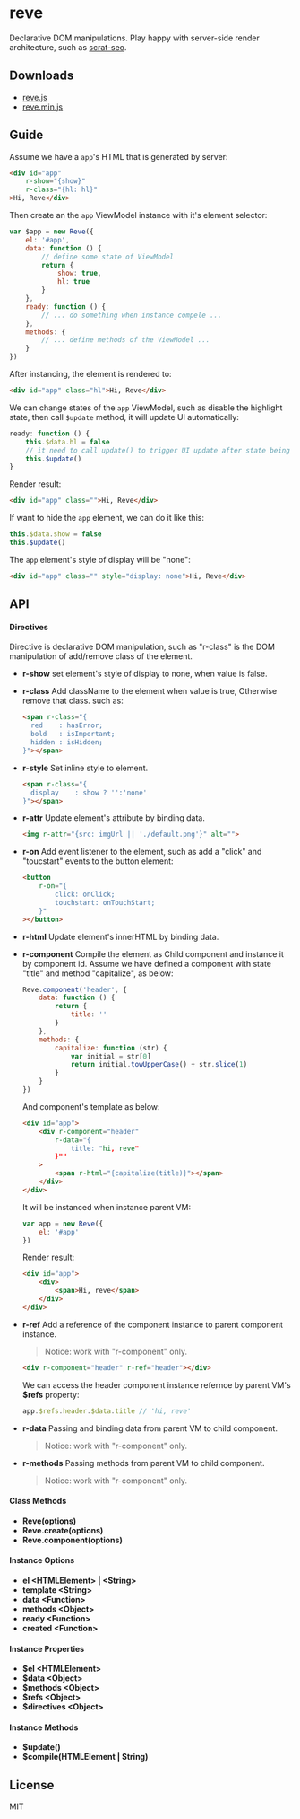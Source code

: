 # reve
Declarative DOM manipulations. Play happy with server-side render architecture, such as [scrat-seo](https://github.com/scrat-team/scrat-swig).

## Downloads

- [reve.js](https://raw.githubusercontent.com/switer/reve/master/dist/reve.js)
- [reve.min.js](https://raw.githubusercontent.com/switer/reve/master/dist/reve.min.js)

## Guide

Assume we have a `app`'s HTML that is generated by server:

```html
<div id="app" 
	r-show="{show}" 
	r-class="{hl: hl}"
>Hi, Reve</div>
```

Then create an the `app` ViewModel instance with it's element selector:

```js
var $app = new Reve({
	el: '#app',
	data: function () {
		// define some state of ViewModel
		return {
			show: true,
			hl: true
		}
	},
	ready: function () {
		// ... do something when instance compele ...
	},
	methods: {
		// ... define methods of the ViewModel ...
	}
})
```

After instancing, the element is rendered to:

```html
<div id="app" class="hl">Hi, Reve</div>
```

We can change states of the `app` ViewModel, such as disable the highlight state, 
then call `$update` method, it will update UI automatically:

```js
ready: function () {
	this.$data.hl = false
	// it need to call update() to trigger UI update after state being changed
	this.$update()
}
```

Render result: 

```html
<div id="app" class="">Hi, Reve</div>
```

If want to hide the `app` element, we can do it like this:

```js
this.$data.show = false
this.$update()
```

The `app` element's style of display will be "none":

```html
<div id="app" class="" style="display: none">Hi, Reve</div>
```

## API

#### Directives
Directive is declarative DOM manipulation, such as "r-class" is the DOM manipulation of add/remove class of the element.

- **r-show**
	set element's style of display to none, when value is false.  

- **r-class**
	Add className to the element when value is true, Otherwise remove that class.
	such as: 
	```html
	<span r-class="{
	  red    : hasError;
	  bold   : isImportant;
	  hidden : isHidden;
	}"></span>
	```

- **r-style**
	Set inline style to element.
	```html
	<span r-class="{
	  display    : show ? '':'none'
	}"></span>
	```

- **r-attr**
	Update element's attribute by binding data.
	```html
	<img r-attr="{src: imgUrl || './default.png'}" alt="">
	```

- **r-on**
	Add event listener to the element, such as add a "click" and "toucstart" events to the button element:
	```html
	<button 
		r-on="{
			click: onClick;
			touchstart: onTouchStart;
		}"
	></button>
	```

- **r-html**
	Update element's innerHTML by binding data.

- **r-component**
	Compile the element as Child component and instance it by component id.
	Assume we have defined a component with state "title" and method "capitalize", as below:
	```js
	Reve.component('header', {
		data: function () {
			return {
				title: ''
			}
		},
		methods: {
			capitalize: function (str) {
				var initial = str[0]
				return initial.towUpperCase() + str.slice(1)
			}
		}
	})
	```
	And component's template as below:
	```html
	<div id="app">
		<div r-component="header" 
			r-data="{
				title: "hi, reve"
			}""
		>
			<span r-html="{capitalize(title)}"></span>
		</div>
	</div>
	```
	It will be instanced when instance parent VM:
	```js
	var app = new Reve({
		el: '#app'
	})
	```
	Render result:
	```html
	<div id="app">
		<div>
			<span>Hi, reve</span>
		</div>
	</div>
	```

- **r-ref**
	Add a reference of the component instance to parent component instance.
	> Notice: work with "r-component" only.

	```html
	<div r-component="header" r-ref="header"></div>
	```
	We can access the header component instance refernce by parent VM's **$refs** property:
	```js
	app.$refs.header.$data.title // 'hi, reve'
	```

- **r-data**
	Passing and binding data from parent VM to child component.
	> Notice: work with "r-component" only.
	

- **r-methods**
	Passing methods from parent VM to child component.
	> Notice: work with "r-component" only.

#### Class Methods

- **Reve(options)**
- **Reve.create(options)**
- **Reve.component(options)**

#### Instance Options

- **el \<HTMLElement\> | \<String\>**
- **template \<String\>**
- **data \<Function\>**
- **methods \<Object\>**
- **ready \<Function\>**
- **created \<Function\>**

#### Instance Properties

- **$el \<HTMLElement\>**
- **$data \<Object\>**
- **$methods \<Object\>**
- **$refs \<Object\>**
- **$directives \<Object\>**


#### Instance Methods

- **$update()**
- **$compile(HTMLElement | String)**

## License

MIT






